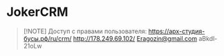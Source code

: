# JokerCRM

> [!NOTE] Доступ с правами пользователя:
> https://арх-студия-бусы.рф/ru/crm/
> http://178.249.69.102/
> Eragozin@gmail.com
> aBkdl-21oLw
> 
